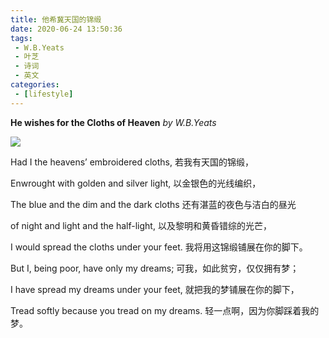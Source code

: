 ```yaml
---
title: 他希冀天国的锦缎
date: 2020-06-24 13:50:36
tags:
 - W.B.Yeats 
 - 叶芝
 - 诗词
 - 英文
categories:
 - [lifestyle]
---
```


**He wishes for the Cloths of Heaven**
*by W.B.Yeats*

![](1.jpeg)

Had I the heavens’ embroidered cloths,
若我有天国的锦缎，

Enwrought with golden and silver light,
以金银色的光线编织，

The blue and the dim and the dark cloths
还有湛蓝的夜色与洁白的昼光

of night and light and the half-light,
以及黎明和黄昏错综的光芒，

I would spread the cloths under your feet.
我将用这锦缎铺展在你的脚下。

But I, being poor, have only my dreams;
可我，如此贫穷，仅仅拥有梦；

I have spread my dreams under your feet,
就把我的梦铺展在你的脚下，

Tread softly because you tread on my dreams.
轻一点啊，因为你脚踩着我的梦。

